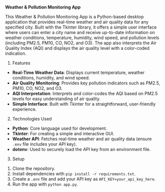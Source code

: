 **Weather & Pollution Monitoring App**

This Weather & Pollution Monitoring App is a Python-based desktop application that provides real-time weather and air quality data for any specified city. Built with the Tkinter library, it offers a simple user interface where users can enter a city name and receive up-to-date information on weather conditions, temperature, humidity, wind speed, and pollution levels (including PM2.5, PM10, CO, NO2, and O3). The app also interprets the Air Quality Index (AQI) and displays the air quality level with a color-coded indication.

1) Features

- **Real-Time Weather Data**: Displays current temperature, weather conditions, humidity, and wind speed.
- **Air Quality Monitoring**: Provides key pollution indicators such as PM2.5, PM10, CO, NO2, and O3.
- **AQI Interpretation**: Interprets and color-codes the AQI based on PM2.5 levels for easy understanding of air quality.
- **Simple Interface**: Built with Tkinter for a straightforward, user-friendly experience.

2) Technologies Used

- **Python**: Core language used for development.
- **Tkinter**: For creating a simple and interactive GUI.
- **Weather API**: Fetches real-time weather and air quality data (ensure `.env` file includes your API key).
- **dotenv**: Used to securely load the API key from an environment file.

3) Setup

1. Clone the repository.
2. Install dependencies with `pip install -r requirements.txt`.
3. Create a `.env` file and add your API key as `API_KEY=your_api_key_here`.
4. Run the app with `python app.py`.
